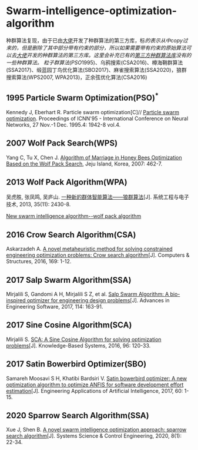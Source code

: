 # Swarm-intelligence-optimization-algorithm
种群算法复现，由于已由[大佬](https://github.com/guofei9987/scikit-opt)开发了种群算法的第三方库，标<sup>*</sup>的表示从中copy过来的，但是删除了其中部分带有约束的部分，所以如果需要带有约束的原始算法可以去[大佬](https://github.com/guofei9987/scikit-opt)开发的种群算法的第三方库。这里会补充已有的[第三方种群算法库](https://github.com/HaaLeo/swarmlib)没有的一些种群算法。
粒子群算法(PSO<sup>*</sup>1995)、乌鸦搜索(CSA2016)、樽海鞘群算法(SSA2017)、缎蓝园丁鸟优化算法(SBO2017)、麻雀搜索算法(SSA2020)，狼群搜索算法(WPS2007, WPA2013)，正余弦优化算法(CSA2016)
## 1995 Particle Swarm Optimization(PSO)<sup>*</sup>
Kennedy J, Eberhart R. Particle swarm optimization[C]// [Particle swarm optimization](https://ieeexplore.ieee.org/abstract/document/488968). Proceedings of ICNN'95 - International Conference on Neural Networks, 27 Nov.-1 Dec. 1995.4: 1942-8 vol.4.
## 2007 Wolf Pack Search(WPS)
Yang C, Tu X, Chen J. [Algorithm of Marriage in Honey Bees Optimization Based on the Wolf Pack Search](https://www.computer.org/csdl/proceedings-article/ipc/2007/30060462/12OmNzC5T5U), Jeju Island, Korea, 2007: 462-7.
## 2013 Wolf Pack Algorithm(WPA)
吴虎胜, 张凤鸣, 吴庐山. [一种新的群体智能算法——狼群算法](https://oss.wanfangdata.com.cn/www/%E4%B8%80%E7%A7%8D%E6%96%B0%E7%9A%84%E7%BE%A4%E4%BD%93%E6%99%BA%E8%83%BD%E7%AE%97%E6%B3%95%E2%80%94%E2%80%94%E7%8B%BC%E7%BE%A4%E7%AE%97%E6%B3%95.ashx?isread=true&type=perio&resourceId=xtgcydzjs201311033&transaction=%7B%22id%22%3Anull%2C%22transferOutAccountsStatus%22%3Anull%2C%22transaction%22%3A%7B%22id%22%3A%221478253592753254400%22%2C%22status%22%3A1%2C%22createDateTime%22%3Anull%2C%22payDateTime%22%3A1641278095793%2C%22authToken%22%3A%22TGT-21025086-NNOedndoqocfHmrAEEpa2NPFM54hlRyq9Iydysp3Vdrm52ZAb0-my.wanfangdata.com.cn%22%2C%22user%22%3A%7B%22accountType%22%3A%22Group%22%2C%22key%22%3A%22shjtdxip%22%7D%2C%22transferIn%22%3A%7B%22accountType%22%3A%22Income%22%2C%22key%22%3A%22PeriodicalFulltext%22%7D%2C%22transferOut%22%3A%7B%22GTimeLimit.shjtdxip%22%3A3.0%7D%2C%22turnover%22%3A3.0%2C%22orderTurnover%22%3A3.0%2C%22productDetail%22%3A%22perio_xtgcydzjs201311033%22%2C%22productTitle%22%3Anull%2C%22userIP%22%3A%22202.120.11.15%22%2C%22organName%22%3Anull%2C%22memo%22%3Anull%2C%22orderUser%22%3A%22shjtdxip%22%2C%22orderChannel%22%3A%22pc%22%2C%22payTag%22%3A%22%22%2C%22webTransactionRequest%22%3Anull%2C%22signature%22%3A%22DDZm%2FVXekyWdH42BgPDeLSdnJXD5YPlUmPP6RP2%2B5eU5k97eueMNcfB2qDS7gmRqjIAbT8ocLpCg%5CnFfEPHohFBJ9J%2BFzviaDCPBw8d6hI01pf4vPVSg9Dd2I4TakD%2FYViqh584dU9xvUJbBOxU8%2BaFsyF%5CnDfCN60TgqVGcQgxpefQ%3D%22%2C%22delete%22%3Afalse%7D%2C%22isCache%22%3Afalse%7D)[J]. 系统工程与电子技术, 2013, 35(11): 2430-8.

[New swarm intelligence algorithm--wolf pack algorithm](https://www.researchgate.net/publication/264928582_New_swarm_intelligence_algorithm-wolf_pack_algorithm)
## 2016 Crow Search Algorithm(CSA)
Askarzadeh A. [A novel metaheuristic method for solving constrained engineering optimization problems: Crow search algorithm](https://www.sciencedirect.com/science/article/pii/S0045794916300475)[J]. Computers & Structures, 2016, 169: 1-12.
## 2017 Salp Swarm Algorithm(SSA)
Mirjalili S, Gandomi A H, Mirjalili S Z, et al. [Salp Swarm Algorithm: A bio-inspired optimizer for engineering design problems](https://www.sciencedirect.com/science/article/pii/S0965997816307736)[J]. Advances in Engineering Software, 2017, 114: 163-91.
## 2017 Sine Cosine Algorithm(SCA)
Mirjalili S. [SCA: A Sine Cosine Algorithm for solving optimization problems](https://www.sciencedirect.com/science/article/pii/S0950705115005043)[J]. Knowledge-Based Systems, 2016, 96: 120-33.
## 2017 Satin Bowerbird Optimizer(SBO)
Samareh Moosavi S H, Khatibi Bardsiri V. [Satin bowerbird optimizer: A new optimization algorithm to optimize ANFIS for software development effort estimation](https://www.sciencedirect.com/science/article/pii/S095219761730006)[J]. Engineering Applications of Artificial Intelligence, 2017, 60: 1-15.
## 2020 Sparrow Search Algorithm(SSA)
Xue J, Shen B. [A novel swarm intelligence optimization approach: sparrow search algorithm](https://www.tandfonline.com/doi/pdf/10.1080/21642583.2019.1708830)[J]. Systems Science & Control Engineering, 2020, 8(1): 22-34.

